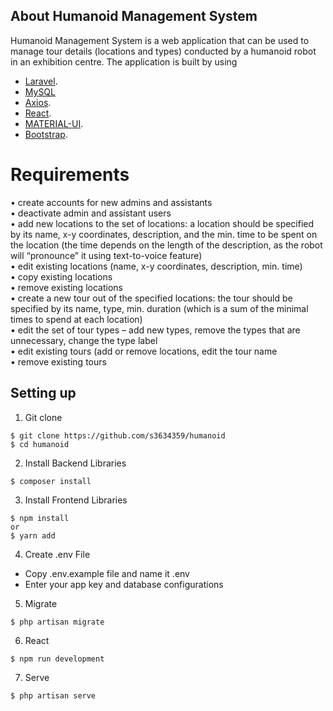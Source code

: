
## About Humanoid Management System

Humanoid Management System is a web application that can be used to manage tour details (locations and types) conducted by a humanoid robot in an exhibition centre. The application is built by using

- [Laravel](https://laravel.com/).
- [MySQL](https://www.mysql.com/)
- [Axios](https://github.com/axios/axios).
- [React](https://reactjs.org/).
- [MATERIAL-UI](https://material-ui.com/).
- [Bootstrap](https://getbootstrap.com/).

# Requirements
• create accounts for new admins and assistants</br>
• deactivate admin and assistant users</br>
• add new locations to the set of locations: a location should be specified by its name, x-y coordinates, description, and the
min. time to be spent on the location (the time depends on the length of the description, as the robot will “pronounce” it
using text-to-voice feature)</br>
• edit existing locations (name, x-y coordinates, description, min. time)</br>
• copy existing locations</br>
• remove existing locations</br>
• create a new tour out of the specified locations: the tour should be specified by its name, type, min. duration (which is a
sum of the minimal times to spend at each location)</br>
• edit the set of tour types – add new types, remove the types that are unnecessary, change the type label</br>
• edit existing tours (add or remove locations, edit the tour name</br>
• remove existing tours</br>

## Setting up

1. Git clone
```
$ git clone https://github.com/s3634359/humanoid
$ cd humanoid
```

2. Install Backend Libraries
```
$ composer install
```

3. Install Frontend Libraries
```
$ npm install
or
$ yarn add
```

4. Create .env File
- Copy .env.example file and name it .env
- Enter your app key and database configurations

5. Migrate
```
$ php artisan migrate
```

6. React 
```
$ npm run development
```

7. Serve
```
$ php artisan serve
```